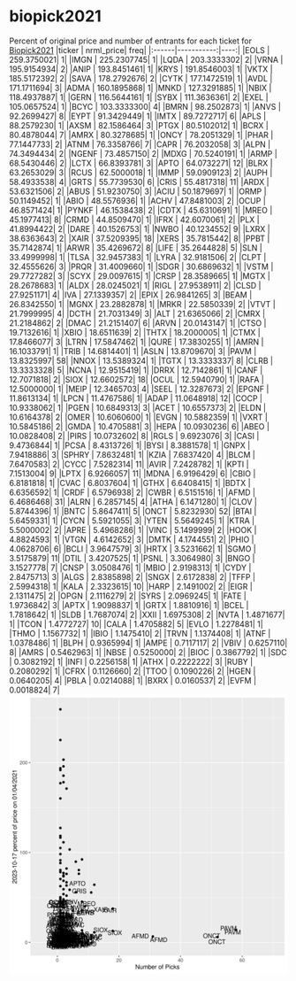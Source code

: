 # biopick2021
Percent of original price and number of entrants for each ticket for [Biopick2021](https://twitter.com/hashtag/Biopick2021)
|ticker |  nrml_price| freq|
|:------|-----------:|----:|
|EOLS   | 259.3750021|    1|
|IMGN   | 225.2307745|    1|
|LQDA   | 203.3333302|    2|
|VRNA   | 195.9154934|    2|
|ANIP   | 193.8451461|    1|
|KRYS   | 191.8546003|    1|
|VKTX   | 185.5172392|    2|
|SAVA   | 178.2792676|    2|
|CYTK   | 177.1472519|    1|
|AVDL   | 171.1711694|    3|
|ADMA   | 160.1895868|    1|
|MNKD   | 127.3291885|    1|
|NBIX   | 118.4937887|    1|
|GERN   | 116.5644161|    1|
|SYBX   | 111.3636361|    2|
|EXEL   | 105.0657524|    1|
|BCYC   | 103.3333300|    4|
|BMRN   |  98.2502873|    1|
|ANVS   |  92.2699427|    8|
|EYPT   |  91.3429449|    1|
|IMTX   |  89.7272717|    6|
|APLS   |  88.2579230|    1|
|AXSM   |  82.1586464|    3|
|PTGX   |  80.5102012|    1|
|BCRX   |  80.4878044|    7|
|AMRX   |  80.3278685|    1|
|ONCY   |  78.2051329|    1|
|PHAR   |  77.1447733|    2|
|ATNM   |  76.3358766|    7|
|CAPR   |  76.2032058|    3|
|ALPN   |  74.3494434|    2|
|NGENF  |  73.4857150|    2|
|MDXG   |  70.5240191|    1|
|ARMP   |  68.5430446|    2|
|LCTX   |  66.8393781|    3|
|APTO   |  64.0732271|   12|
|BLRX   |  63.2653029|    3|
|RCUS   |  62.5000018|    1|
|IMMP   |  59.0909123|    2|
|AUPH   |  58.4933538|    4|
|GRTS   |  55.7739530|    6|
|CRIS   |  55.4817318|   11|
|ARDX   |  53.6321506|    2|
|ABUS   |  51.9230750|    3|
|ACIU   |  50.1879697|    1|
|ORMP   |  50.1149452|    1|
|ABIO   |  48.5576936|    1|
|ACHV   |  47.8481003|    2|
|OCUP   |  46.8571424|    1|
|PYNKF  |  46.1538438|    2|
|CDTX   |  45.6310691|    1|
|MREO   |  45.1977413|    8|
|CRMD   |  44.8509470|    1|
|IFRX   |  42.6070061|    2|
|PLX    |  41.8994422|    2|
|DARE   |  40.1526753|    1|
|NWBO   |  40.1234552|    9|
|LXRX   |  38.6363643|    2|
|XAIR   |  37.5209395|   18|
|XERS   |  35.7815442|    8|
|PPBT   |  35.7142874|    1|
|ARWR   |  35.4269672|    8|
|LIFE   |  35.2644828|    5|
|SLN    |  33.4999998|    1|
|TLSA   |  32.9457383|    1|
|LYRA   |  32.9181506|    2|
|CLPT   |  32.4555626|    3|
|PRQR   |  31.4009660|    1|
|SDGR   |  30.6869632|    1|
|VSTM   |  29.7727282|    3|
|SCYX   |  29.0097615|    1|
|CRSP   |  28.3589665|    1|
|MGTX   |  28.2678683|    1|
|ALDX   |  28.0245021|    1|
|RIGL   |  27.9538911|    2|
|CLSD   |  27.9251171|    4|
|IVA    |  27.1339357|    2|
|EPIX   |  26.9841265|    3|
|BEAM   |  26.8342550|    1|
|MGNX   |  23.2882878|    1|
|MRKR   |  22.5850339|    2|
|VTVT   |  21.7999995|    4|
|DCTH   |  21.7031349|    3|
|ALT    |  21.6365066|    2|
|CMRX   |  21.2184862|    2|
|DMAC   |  21.2151407|    6|
|ARVN   |  20.0143147|    1|
|CTSO   |  19.7132616|    1|
|XBIO   |  18.6511639|    2|
|THTX   |  18.2000005|    1|
|CTMX   |  17.8466077|    3|
|LTRN   |  17.5847462|    1|
|QURE   |  17.3830255|    1|
|AMRN   |  16.1033791|    1|
|TRIB   |  14.6814401|    1|
|ASLN   |  13.8709670|    3|
|PAVM   |  13.8325997|   58|
|NNOX   |  13.5389324|    1|
|TGTX   |  13.3333337|    8|
|CLRB   |  13.3333328|    5|
|NCNA   |  12.9515419|    1|
|DRRX   |  12.7142861|    1|
|CANF   |  12.7071818|    2|
|SIOX   |  12.6602572|   18|
|OCUL   |  12.5940790|    1|
|RAFA   |  12.5000000|    1|
|MEIP   |  12.3465703|    4|
|SEEL   |  12.3287673|    2|
|EPGNF  |  11.8613134|    1|
|LPCN   |  11.4767586|    1|
|ADAP   |  11.0648918|   12|
|COCP   |  10.9338062|    1|
|PGEN   |  10.6849313|    3|
|ACET   |  10.6557373|    2|
|ELDN   |  10.6164378|    2|
|OMER   |  10.6060600|    1|
|EVGN   |  10.5882359|    1|
|VXRT   |  10.5845186|    2|
|GMDA   |  10.4705881|    3|
|HEPA   |  10.0930236|    6|
|ABEO   |  10.0828408|    2|
|PIRS   |  10.0732602|    8|
|RGLS   |   9.6923076|    3|
|CASI   |   9.4736844|    1|
|PCSA   |   8.4313726|    1|
|BYSI   |   8.3881578|    1|
|GNPX   |   7.9418886|    3|
|SPHRY  |   7.8632481|    1|
|KZIA   |   7.6837420|    4|
|BLCM   |   7.6470583|    2|
|CYCC   |   7.5282314|   11|
|AVIR   |   7.2428782|    1|
|KPTI   |   7.1513004|    9|
|LPTX   |   6.9266057|   11|
|MDNA   |   6.9196429|    6|
|CBIO   |   6.8181818|    1|
|CVAC   |   6.8037604|    1|
|GTHX   |   6.6408415|    1|
|BDTX   |   6.6356592|    1|
|CRDF   |   6.5796938|    2|
|CWBR   |   6.5151516|    1|
|AFMD   |   6.4686468|   31|
|ALRN   |   6.2857145|    4|
|ATHA   |   6.1471280|    1|
|CLOV   |   5.8744396|    1|
|BNTC   |   5.8647411|    5|
|ONCT   |   5.8232930|   52|
|BTAI   |   5.6459331|    1|
|CYCN   |   5.5921055|    3|
|YTEN   |   5.5649245|    1|
|KTRA   |   5.5000002|    2|
|APRE   |   5.4968286|    1|
|VINC   |   5.1499999|    2|
|HOOK   |   4.8824593|    1|
|VTGN   |   4.6142652|    3|
|DMTK   |   4.1744551|    2|
|PHIO   |   4.0628706|    6|
|BCLI   |   3.9647579|    3|
|HRTX   |   3.5231662|    1|
|SGMO   |   3.5175879|   11|
|DTIL   |   3.4207525|    1|
|PSNL   |   3.3064980|    3|
|BNGO   |   3.1527778|    7|
|CNSP   |   3.0508476|    1|
|MBIO   |   2.9198313|    1|
|CYDY   |   2.8475713|    3|
|ALGS   |   2.8385898|    2|
|SNGX   |   2.6172838|    2|
|TFFP   |   2.5994318|    1|
|KALA   |   2.3323615|   10|
|HARP   |   2.1491002|    2|
|EIGR   |   2.1311475|    2|
|OPGN   |   2.1116279|    2|
|SYRS   |   2.0969245|    1|
|FATE   |   1.9736842|    3|
|APTX   |   1.9098837|    1|
|GRTX   |   1.8810916|    1|
|BCEL   |   1.7818642|    1|
|SLDB   |   1.7687074|    2|
|XXII   |   1.6975308|    2|
|NVTA   |   1.4871677|    1|
|TCON   |   1.4772727|   10|
|CALA   |   1.4705882|    5|
|EVLO   |   1.2278481|    1|
|THMO   |   1.1567732|    1|
|IBIO   |   1.1475410|    2|
|TRVN   |   1.1374408|    1|
|ATNF   |   1.0378486|    1|
|BLPH   |   0.9365994|    1|
|AMPE   |   0.7117117|    2|
|VBIV   |   0.6257110|    8|
|AMRS   |   0.5462963|    1|
|NBSE   |   0.5250000|    2|
|BIOC   |   0.3867792|    1|
|SDC    |   0.3082192|    1|
|INFI   |   0.2256158|    1|
|ATHX   |   0.2222222|    3|
|RUBY   |   0.2080292|    1|
|CFRX   |   0.1126660|    2|
|TTOO   |   0.1090226|    2|
|HGEN   |   0.0640205|    4|
|PBLA   |   0.0214088|    1|
|BXRX   |   0.0160537|    2|
|EVFM   |   0.0018824|    7|
![retvspicks](biopicks.png?raw=true)
